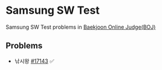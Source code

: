 # Samsung SW Test

Samsung SW Test problems in [Baekjoon Online Judge(BOJ)](https://www.acmicpc.net/workbook/view/1152)

## Problems

* 낚시왕 [#17143](https://www.acmicpc.net/problem/17143) ✅